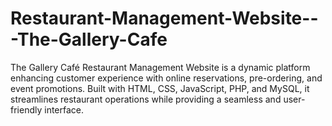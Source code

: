 # Restaurant-Management-Website---The-Gallery-Cafe
The Gallery Café Restaurant Management Website is a dynamic platform enhancing customer experience with online reservations, pre-ordering, and event promotions. Built with HTML, CSS, JavaScript, PHP, and MySQL, it streamlines restaurant operations while providing a seamless and user-friendly interface.

